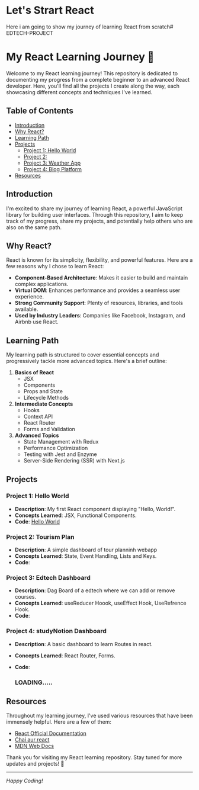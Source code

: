# Let's Strart React 

Here i am going to show my journey of learning React from scratch#   E D T E C H - P R O J E C T 

# My React Learning Journey 🚀

Welcome to my React learning journey! This repository is dedicated to documenting my progress from a complete beginner to an advanced React developer. Here, you'll find all the projects I create along the way, each showcasing different concepts and techniques I've learned.

## Table of Contents

- [Introduction](#introduction)
- [Why React?](#why-react)
- [Learning Path](#learning-path)
- [Projects](#projects)
  - [Project 1: Hello World](#project-1-hello-world)
  - [Project 2: ](#project-2-to-do-list)
  - [Project 3: Weather App](#project-3-weather-app)
  - [Project 4: Blog Platform](#project-4-blog-platform)
- [Resources](#resources)

## Introduction

I'm excited to share my journey of learning React, a powerful JavaScript library for building user interfaces. Through this repository, I aim to keep track of my progress, share my projects, and potentially help others who are also on the same path.

## Why React?

React is known for its simplicity, flexibility, and powerful features. Here are a few reasons why I chose to learn React:

- **Component-Based Architecture**: Makes it easier to build and maintain complex applications.
- **Virtual DOM**: Enhances performance and provides a seamless user experience.
- **Strong Community Support**: Plenty of resources, libraries, and tools available.
- **Used by Industry Leaders**: Companies like Facebook, Instagram, and Airbnb use React.

## Learning Path

My learning path is structured to cover essential concepts and progressively tackle more advanced topics. Here's a brief outline:

1. **Basics of React**
   - JSX
   - Components
   - Props and State
   - Lifecycle Methods
2. **Intermediate Concepts**
   - Hooks
   - Context API
   - React Router
   - Forms and Validation
3. **Advanced Topics**
   - State Management with Redux
   - Performance Optimization
   - Testing with Jest and Enzyme
   - Server-Side Rendering (SSR) with Next.js

## Projects

### Project 1: Hello World

- **Description**: My first React component displaying "Hello, World!".
- **Concepts Learned**: JSX, Functional Components.
- **Code**: [Hello World](./projects/hello-world)

### Project 2: Tourism Plan

- **Description**: A simple dashboard of tour planninh webapp
- **Concepts Learned**: State, Event Handling, Lists and Keys.
- **Code**: 

### Project 3: Edtech Dashboard

- **Description**: Dag Board of a edtech where we can add or remove courses.
- **Concepts Learned**: useReducer Hoook, useEffect Hook, UseRefrence Hook.
- **Code**: 

### Project 4: studyNotion Dashboard 

- **Description**: A basic dashboard to learn Routes in react.
- **Concepts Learned**: React Router, Forms.
- **Code**:

  ### LOADING.....

## Resources

Throughout my learning journey, I've used various resources that have been immensely helpful. Here are a few of them:

- [React Official Documentation](https://reactjs.org/docs/getting-started.html)
- [Chai aur react](https://www.youtube.com/watch?v=vz1RlUyrc3w&list=PLu71SKxNbfoDqgPchmvIsL4hTnJIrtige)
- [MDN Web Docs](https://developer.mozilla.org/en-US/docs/Web/JavaScript/Reference)



Thank you for visiting my React learning repository. Stay tuned for more updates and projects! 🎉

---

*Happy Coding!*

 
 
